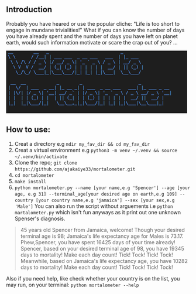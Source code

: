 ## Introduction
Probably you have heared or use the popular cliche: "Life is too short to engage in mundane trivialities!"
What if you can know the number of days you have already spent and the number of days you have left on planet earth,
would such information motivate or scare the crap out of you? ...



![](./image/mortal.png)


## How to use:
1. Creat a directory e.g `mdir my_fav_dir && cd my_fav_dir`
2. Creat a virtual environment e.g `python3 -m venv ~/.venv && source ~/.venv/bin/activate`
3. Clone the repo; `git clone https://github.com/ajakaiye33/mortalometer.git`
4. `cd mortalometer`
5. `make install`
6. `python mortalometer.py --name [your name,e.g 'Spencer'] --age [your age, e.g 31] --terminal_age[your desired age on earth,e.g 109] --country [your country name,e.g 'jamaica'] --sex [your sex,e.g 'Male']`
You can also run the script without arguements i.e `python martalometer.py` which isn't fun anyways as it print out one unknown Spenser's diagnosis.

> 45 years old Spencer from Jamaica, welcome! Though your desired terminal age is 98; Jamaica's life expectancy age for Males is 73.17.
> Phew,Spencer, you have spent 16425 days of your time already!
> Spencer, based on your desired terminal age of 98, you have 19345 days to mortality! Make each day count! Tick! Tock! Tick! Tock!
> Meanwhile, based on Jamaica's life expectancy age, you have 10282 days to mortality! Make each day count! Tick! Tock! Tick! Tock!

Also if you need help, like check whether your country is on the list, you may run, on your terminal: `python mortalometer --help`
